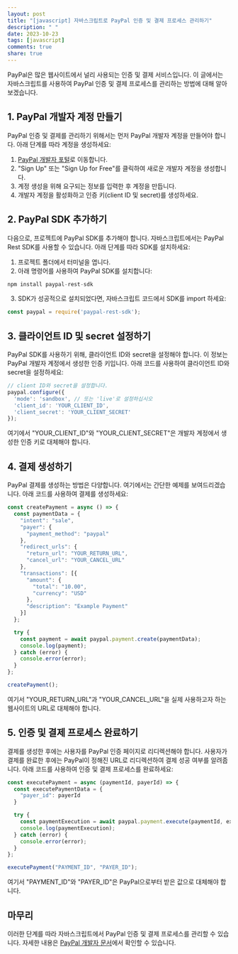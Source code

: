 ```yaml
---
layout: post
title: "[javascript] 자바스크립트로 PayPal 인증 및 결제 프로세스 관리하기"
description: " "
date: 2023-10-23
tags: [javascript]
comments: true
share: true
---
```


PayPal은 많은 웹사이트에서 널리 사용되는 인증 및 결제 서비스입니다. 이 글에서는 자바스크립트를 사용하여 PayPal 인증 및 결제 프로세스를 관리하는 방법에 대해 알아보겠습니다.

## 1. PayPal 개발자 계정 만들기

PayPal 인증 및 결제를 관리하기 위해서는 먼저 PayPal 개발자 계정을 만들어야 합니다. 아래 단계를 따라 계정을 생성하세요:

1. [PayPal 개발자 포털](https://developer.paypal.com)로 이동합니다.
2. "Sign Up" 또는 "Sign Up for Free"를 클릭하여 새로운 개발자 계정을 생성합니다.
3. 계정 생성을 위해 요구되는 정보를 입력한 후 계정을 만듭니다.
4. 개발자 계정을 활성화하고 인증 키(client ID 및 secret)를 생성하세요.

## 2. PayPal SDK 추가하기

다음으로, 프로젝트에 PayPal SDK를 추가해야 합니다. 자바스크립트에서는 PayPal Rest SDK를 사용할 수 있습니다. 아래 단계를 따라 SDK를 설치하세요:

1. 프로젝트 폴더에서 터미널을 엽니다.
2. 아래 명령어를 사용하여 PayPal SDK를 설치합니다:

```javascript
npm install paypal-rest-sdk
```

3. SDK가 성공적으로 설치되었다면, 자바스크립트 코드에서 SDK를 import 하세요:

```javascript
const paypal = require('paypal-rest-sdk');
```

## 3. 클라이언트 ID 및 secret 설정하기

PayPal SDK를 사용하기 위해, 클라이언트 ID와 secret을 설정해야 합니다. 이 정보는 PayPal 개발자 계정에서 생성한 인증 키입니다. 아래 코드를 사용하여 클라이언트 ID와 secret을 설정하세요:

```javascript
// client ID와 secret을 설정합니다.
paypal.configure({
  'mode': 'sandbox', // 또는 'live'로 설정하십시오
  'client_id': 'YOUR_CLIENT_ID',
  'client_secret': 'YOUR_CLIENT_SECRET'
});
```

여기에서 "YOUR_CLIENT_ID"와 "YOUR_CLIENT_SECRET"은 개발자 계정에서 생성한 인증 키로 대체해야 합니다.

## 4. 결제 생성하기

PayPal 결제를 생성하는 방법은 다양합니다. 여기에서는 간단한 예제를 보여드리겠습니다. 아래 코드를 사용하여 결제를 생성하세요:

```javascript
const createPayment = async () => {
  const paymentData = {
    "intent": "sale",
    "payer": {
      "payment_method": "paypal"
    },
    "redirect_urls": {
      "return_url": "YOUR_RETURN_URL",
      "cancel_url": "YOUR_CANCEL_URL"
    },
    "transactions": [{
      "amount": {
        "total": "10.00",
        "currency": "USD"
      },
      "description": "Example Payment"
    }]
  };

  try {
    const payment = await paypal.payment.create(paymentData);
    console.log(payment);
  } catch (error) {
    console.error(error);
  }
};

createPayment();
```

여기서 "YOUR_RETURN_URL"과 "YOUR_CANCEL_URL"을 실제 사용하고자 하는 웹사이트의 URL로 대체해야 합니다.

## 5. 인증 및 결제 프로세스 완료하기

결제를 생성한 후에는 사용자를 PayPal 인증 페이지로 리디렉션해야 합니다. 사용자가 결제를 완료한 후에는 PayPal이 정해진 URL로 리디렉션하여 결제 성공 여부를 알려줍니다. 아래 코드를 사용하여 인증 및 결제 프로세스를 완료하세요:

```javascript
const executePayment = async (paymentId, payerId) => {
  const executePaymentData = {
    "payer_id": payerId
  }

  try {
    const paymentExecution = await paypal.payment.execute(paymentId, executePaymentData);
    console.log(paymentExecution);
  } catch (error) {
    console.error(error);
  }
};

executePayment("PAYMENT_ID", "PAYER_ID");
```

여기서 "PAYMENT_ID"와 "PAYER_ID"은 PayPal으로부터 받은 값으로 대체해야 합니다.

## 마무리

이러한 단계를 따라 자바스크립트에서 PayPal 인증 및 결제 프로세스를 관리할 수 있습니다. 자세한 내용은 [PayPal 개발자 문서](https://developer.paypal.com/docs/integration/direct/express-checkout/integration-jsv4/)에서 확인할 수 있습니다.
